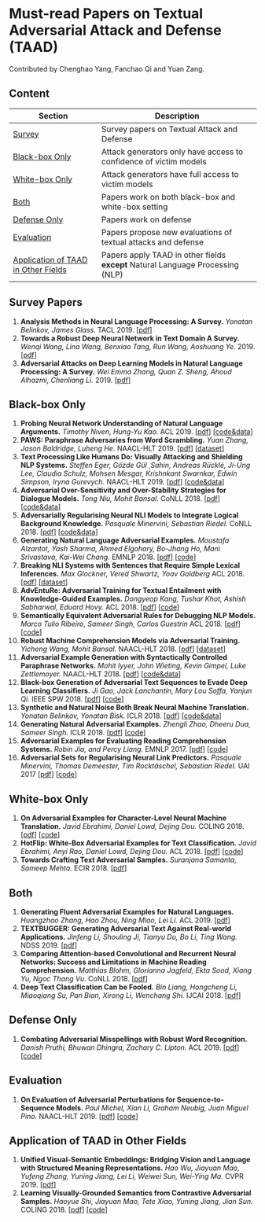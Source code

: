 # Must-read Papers on Textual Adversarial Attack and Defense (TAAD)

Contributed by Chenghao Yang, Fanchao Qi and Yuan Zang.


## Content

| Section | Description |
|-|-|
| [Survey](#survey) | Survey papers on Textual Attack and Defense |
| [Black-box Only](#black-box-only) | Attack generators only have access to confidence of victim models |
| [White-box Only](#white-box-only) | Attack generators have full access to victim models |
| [Both](#both) | Papers work on both black-box and white-box setting |
| [Defense Only](#defense-only) | Papers work on defense |
| [Evaluation](#evaluation) |  Papers propose new evaluations of textual attacks and defense |
| [Application of TAAD in Other Fields](#application-of-TAAD-in-other-fields) |  Papers apply TAAD in other fields **except** Natural Language Processing (NLP) |

## Survey Papers
1. **Analysis Methods in Neural Language Processing: A Survey.**
*Yonatan Belinkov, James Glass.* TACL 2019. [[pdf](https://www.aclweb.org/anthology/papers/Q/Q19/Q19-1004/)]
1. **Towards a Robust Deep Neural Network in Text Domain A Survey.**
*Wenqi Wang, Lina Wang, Benxiao Tang, Run Wang, Aoshuang Ye.* 2019. [[pdf](https://arxiv.org/pdf/1902.07285.pdf)]
1. **Adversarial Attacks on Deep Learning Models in Natural Language Processing: A Survey.**
*Wei Emma Zhang, Quan Z. Sheng, Ahoud Alhazmi, Chenliang Li.* 2019. [[pdf](https://arxiv.org/pdf/1901.06796.pdf)]

## Black-box Only
1. **Probing Neural Network Understanding of Natural Language Arguments.** *Timothy Niven, Hung-Yu Kao.* ACL 2019. [[pdf](https://www.aclweb.org/anthology/P19-1459)] [[code&data](https://github.com/IKMLab/arct2)]
1. **PAWS: Paraphrase Adversaries from Word Scrambling.**
*Yuan Zhang, Jason Baldridge, Luheng He.* NAACL-HLT 2019. [[pdf](https://www.aclweb.org/anthology/N19-1131)] [[dataset](https://g.co/dataset/paws)]
1. **Text Processing Like Humans Do: Visually Attacking and Shielding NLP Systems.**
*Steffen Eger, Gözde Gül ¸Sahin, Andreas Rücklé, Ji-Ung Lee, Claudia Schulz, Mohsen Mesgar, Krishnkant Swarnkar, Edwin Simpson, Iryna Gurevych.* NAACL-HLT 2019. [[pdf](https://www.aclweb.org/anthology/N19-1165)] [[code&data](https://github.com/UKPLab/naacl2019-like-humans-visual-attacks)]
1. **Adversarial Over-Sensitivity and Over-Stability Strategies for Dialogue Models.**
*Tong Niu, Mohit Bansal.* CoNLL 2018. [[pdf](https://www.aclweb.org/anthology/K18-1047)] [[code&data](https://github.com/WolfNiu/AdversarialDialogue)]
1. **Adversarially Regularising Neural NLI Models to Integrate Logical Background Knowledge.**
*Pasquale Minervini, Sebastian Riedel.* CoNLL 2018. [[pdf](https://www.aclweb.org/anthology/K18-1007)] [[code&data](https://github.com/uclmr/adversarial-nli/)]
1. **Generating Natural Language Adversarial Examples.**
*Moustafa Alzantot, Yash Sharma, Ahmed Elgohary, Bo-Jhang Ho, Mani Srivastava, Kai-Wei Chang.* EMNLP 2018. [[pdf](https://www.aclweb.org/anthology/D18-1316)] [[code](https://github.com/nesl/nlp_adversarial_examples)]
1. **Breaking NLI Systems with Sentences that Require Simple Lexical Inferences.**
*Max Glockner, Vered Shwartz, Yoav Goldberg* ACL 2018. [[pdf](https://www.aclweb.org/anthology/P18-2103)] [[dataset](https://github.com/BIU-NLP/Breaking_NLI)]
1. **AdvEntuRe: Adversarial Training for Textual Entailment with Knowledge-Guided Examples.**
*Dongyeop Kang, Tushar Khot, Ashish Sabharwal, Eduard Hovy.* ACL 2018. [[pdf](https://aclweb.org/anthology/P18-1079)] [[code](https://github.com/dykang/adventure)]
1. **Semantically Equivalent Adversarial Rules for Debugging NLP Models.**
*Marco Tulio Ribeiro, Sameer Singh, Carlos Guestrin* ACL 2018. [[pdf](https://aclweb.org/anthology/P18-1079)] [[code](https://github.com/marcotcr/sears)]
1. **Robust Machine Comprehension Models via Adversarial Training.**
*Yicheng Wang, Mohit Bansal.* NAACL-HLT 2018. [[pdf](https://www.aclweb.org/anthology/N18-2091)] [[dataset](https://drive.google.com/drive/folders/19Ye31SUpxdVyLzfaB2B7orbqSl9aOHfQ)]
1. **Adversarial Example Generation with Syntactically Controlled Paraphrase Networks.**
*Mohit Iyyer, John Wieting, Kevin Gimpel, Luke Zettlemoyer.* NAACL-HLT 2018. [[pdf](https://www.aclweb.org/anthology/N18-1170)] [[code&data](https://github.com/miyyer/scpn)]
1. **Black-box Generation of Adversarial Text Sequences to Evade Deep Learning Classifiers.**
*Ji Gao, Jack Lanchantin, Mary Lou Soffa, Yanjun Qi.* IEEE SPW 2018. [[pdf](https://ieeexplore.ieee.org/document/8424632)] [[code](https://github.com/QData/deepWordBug)]
1. **Synthetic and Natural Noise Both Break Neural Machine Translation.**
*Yonatan Belinkov, Yonatan Bisk.* ICLR 2018. [[pdf](https://arxiv.org/pdf/1711.02173.pdf)] [[code&data](https://github.com/ybisk/charNMT-noise)]
1. **Generating Natural Adversarial Examples.**
*Zhengli Zhao, Dheeru Dua, Sameer Singh.* ICLR 2018. [[pdf](https://arxiv.org/pdf/1710.11342.pdf)] [[code](https://github.com/zhengliz/natural-adversary)]
1. **Adversarial Examples for Evaluating Reading Comprehension Systems.**
*Robin Jia, and Percy Liang.* EMNLP 2017. [[pdf](https://www.aclweb.org/anthology/D17-1215)] [[code](https://github.com/robinjia/adversarial-squad)]
1. **Adversarial Sets for Regularising Neural Link Predictors.**
*Pasquale Minervini, Thomas Demeester, Tim Rocktäschel, Sebastian Riedel.* UAI 2017 [[pdf](https://arxiv.org/pdf/1707.07596.pdf)] [[code](https://github.com/uclmr/inferbeddings)]

## White-box Only
1. **On Adversarial Examples for Character-Level Neural Machine Translation.**
*Javid Ebrahimi, Daniel Lowd, Dejing Dou.* COLING 2018. [[pdf](https://www.aclweb.org/anthology/C18-1055)] [[code](https://github.com/jebivid/adversarial-nmt)]
1. **HotFlip: White-Box Adversarial Examples for Text Classification.**
*Javid Ebrahimi, Anyi Rao, Daniel Lowd, Dejing Dou.* ACL 2018. [[pdf](https://www.aclweb.org/anthology/P18-2006)] [[code](https://github.com/AnyiRao/WordAdver)]
1. **Towards Crafting Text Adversarial Samples.**
*Suranjana Samanta, Sameep Mehta.* ECIR 2018. [[pdf](https://arxiv.org/pdf/1707.02812.pdf)]

## Both
1. **Generating Fluent Adversarial Examples for Natural Languages.** *Huangzhao Zhang, Hao Zhou, Ning Miao, Lei Li.* ACL 2019. [[pdf](https://www.aclweb.org/anthology/P19-1559)]
1. **TEXTBUGGER: Generating Adversarial Text Against Real-world Applications.**
*Jinfeng Li, Shouling Ji, Tianyu Du, Bo Li, Ting Wang.* NDSS 2019. [[pdf](https://arxiv.org/pdf/1812.05271.pdf)]
1. **Comparing Attention-based Convolutional and Recurrent Neural Networks: Success and Limitations in Machine Reading Comprehension.**
*Matthias Blohm, Glorianna Jagfeld, Ekta Sood, Xiang Yu, Ngoc Thang Vu.* CoNLL 2018. [[pdf](https://www.aclweb.org/anthology/K18-1011)]
1. **Deep Text Classification Can be Fooled.**
*Bin Liang, Hongcheng Li, Miaoqiang Su, Pan Bian, Xirong Li, Wenchang Shi.* IJCAI 2018. [[pdf](https://arxiv.org/ftp/arxiv/papers/1704/1704.08006.pdf)]

## Defense Only
1. **Combating Adversarial Misspellings with Robust Word Recognition.**
*Danish Pruthi, Bhuwan Dhingra, Zachary C. Lipton.* ACL 2019. [[pdf](https://arxiv.org/pdf/1905.11268.pdf)] [[code](https://github.com/danishpruthi/adversarial-misspellings)]

## Evaluation
1. **On Evaluation of Adversarial Perturbations for Sequence-to-Sequence Models.**
*Paul Michel, Xian Li, Graham Neubig, Juan Miguel Pino.* NAACL-HLT 2019. [[pdf](https://www.aclweb.org/anthology/N19-1314)] [[code](https://github.com/pmichel31415/teapot-nlp)]

## Application of TAAD in Other Fields
1. **Unified Visual-Semantic Embeddings: Bridging Vision and Language with Structured Meaning Representations.**
*Hao Wu, Jiayuan Mao, Yufeng Zhang, Yuning Jiang, Lei Li, Weiwei Sun, Wei-Ying Ma.* CVPR 2019. [[pdf](https://arxiv.org/abs/1904.05521v1)]
1. **Learning Visually-Grounded Semantics from Contrastive Adversarial Samples.**
*Haoyue Shi, Jiayuan Mao, Tete Xiao, Yuning Jiang, Jian Sun.* COLING 2018.
[[pdf](https://aclweb.org/anthology/C18-1315)] [[code](https://github.com/ExplorerFreda/VSE-C)]

